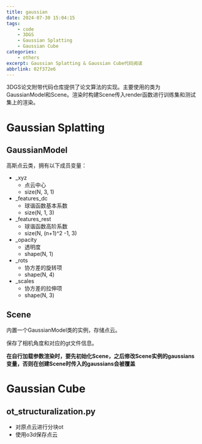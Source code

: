 ```yaml
---
title: gaussian
date: 2024-07-30 15:04:15
tags:
    - code
    - 3DGS
    - Gaussian Splatting
    - Gaussian Cube
categories:
    - others
excerpt: Gaussian Splatting & Gaussian Cube代码阅读
abbrlink: 02f372e6
---
```

3DGS论文附带代码仓库提供了论文算法的实现。主要使用的类为GaussianModel和Scene。渲染时构建Scene传入render函数进行训练集和测试集上的渲染。
# Gaussian Splatting
## GaussianModel
高斯点云类，拥有以下成员变量：
- _xyz 
  - 点云中心
  - size(N, 3, 1)
- _features_dc
  - 球谐函数基本系数
  - size(N, 1, 3)
- _features_rest
  - 球谐函数高阶系数
  - size(N, (n+1)^2 -1, 3)
- _opacity
  - 透明度
  - shape(N, 1)
- _rots
  - 协方差的旋转项
  - shape(N, 4)
- _scales
  - 协方差的拉伸项
  - shape(N, 3)

## Scene
内置一个GaussianModel类的实例，存储点云。

保存了相机角度和对应的gt文件信息。

**在自行加载参数渲染时，要先初始化Scene，之后修改Scene实例的gaussians变量，否则在创建Scene时传入的gaussians会被覆盖**

# Gaussian Cube
## ot_structuralization.py
- 对原点云进行分块ot
- 使用o3d保存点云
